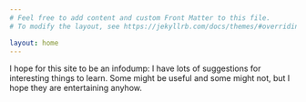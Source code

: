 ```yaml
---
# Feel free to add content and custom Front Matter to this file.
# To modify the layout, see https://jekyllrb.com/docs/themes/#overriding-theme-defaults

layout: home
---
```


I hope for this site to be an infodump: I have lots of suggestions for interesting things to learn. Some might be useful and some might not, but I hope they are entertaining anyhow.
